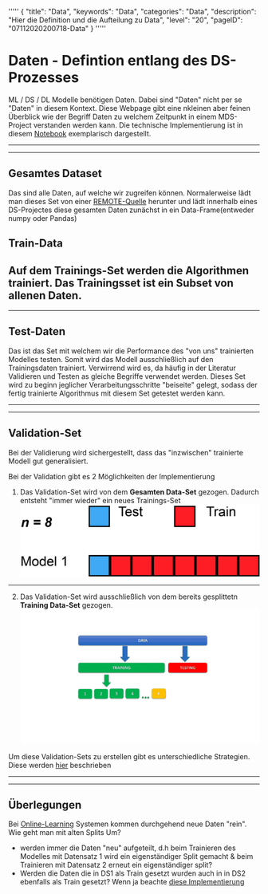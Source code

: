 
'''''
{
"title": "Data",
"keywords": "Data",
"categories": "Data",
"description": "Hier die Definition und die Aufteilung zu Data",
"level": "20",
"pageID": "07112020200718-Data"
}
'''''

<h1>Daten - Defintion entlang des DS-Prozesses</h1>

ML / DS / DL Modelle benötigen Daten. Dabei sind "Daten" nicht per se "Daten" in diesem Kontext. Diese Webpage gibt eine nkleinen aber feinen Überblick wie der Begriff Daten zu welchem Zeitpunkt in einem MDS-Project verstanden werden kann. Die technische Implementierung ist in diesem [Notebook](16112020-TrainTestSplit-Implementation) exemplarisch dargestellt.



---
---

## Gesamtes Dataset
Das sind alle Daten, auf welche wir zugreifen können. Normalerweise lädt man dieses Set von einer [REMOTE-Quelle](15112020-PythonSolutionsDataDownload) herunter und lädt innerhalb eines DS-Projectes diese gesamten Daten zunächst in ein Data-Frame(entweder numpy oder Pandas) 

## Train-Data
Auf dem Trainings-Set werden die Algorithmen trainiert. Das Trainingsset ist ein Subset von allenen Daten. 
---
---

## Test-Daten
Das ist das Set mit welchem wir die Performance des "von uns" trainierten Modelles testen. Somit wird das Modell ausschließlich auf den Trainingsdaten trainiert. 
Verwirrend wird es, da häufig in der Literatur Validieren und Testen as gleiche Begriffe verwendet werden. Dieses Set wird zu beginn jeglicher Verarbeitungsschritte "beiseite" gelegt, sodass der fertig trainierte Algorithmus mit diesem Set getestet werden kann.

 

---
---

## Validation-Set
Bei der Validierung wird sichergestellt, dass das "inzwischen" trainierte Modell gut generalisiert. 

Bei der Validation gibt es 2 Möglichkeiten der Implementierung
1. Das Validation-Set wird von dem **Gesamten Data-Set** gezogen. Dadurch entsteht "immer wieder" ein neues Trainings-Set
![Validation1](imgs/Validation1.gif)

---

2. Das Validation-Set wird ausschließlich von dem bereits gesplittetn **Training Data-Set** gezogen.
![Validation1](imgs/Validation2.gif)

Um diese Validation-Sets zu erstellen gibt es unterschiedliche Strategien. Diese werden [hier](07112020200718-Validation) beschrieben

---
---

## Überlegungen
Bei [Online-Learning]() Systemen kommen durchgehend neue Daten "rein". Wie geht man mit alten Splits Um?
- werden immer die Daten "neu" aufgeteilt, d.h beim Trainieren des Modelles mit Datensatz 1 wird ein eigenständiger Split gemacht & beim Trainieren mit Datensatz 2 erneut ein eigenständiger split?
- Werden die Daten die in DS1 als Train gesetzt wurden auch in in DS2 ebenfalls als Train gesetzt? Wenn ja beachte [diese Implementierung](16112020-TrainTestSplit-Implementation)






